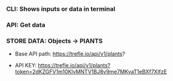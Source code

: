 

### CLI: Shows inputs or data in terminal
### API: Get data
### STORE DATA: Objects -> PlANTS




- Base API path: https://trefle.io/api/v1/plants?

- API KEY: https://trefle.io/api/v1/plants?token=2dKZGFV1m10KlvMNTV1BJ8v9me7MKyaT1eBXf7XlfzE